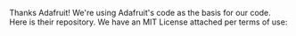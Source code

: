 Thanks Adafruit! We're using Adafruit's code as the basis for our code. Here is their repository. We have an MIT License attached per terms of use:
